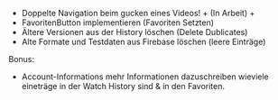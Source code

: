 - Doppelte Navigation beim gucken eines Videos! + (In Arbeit) +
- FavoritenButton implementieren (Favoriten Setzten)
- Ältere Versionen aus der History löschen (Delete Dublicates)
- Alte Formate und Testdaten aus Firebase löschen (leere Einträge)

Bonus:
- Account-Informations 
mehr Informationen dazuschreiben wieviele eineträge in der Watch History sind & in den Favoriten.
